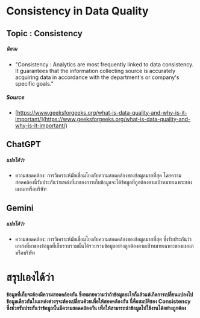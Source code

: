 # **Consistency in Data Quality**


## Topic : Consistency
##### นิยาม
- "Consistency : Analytics are most frequently linked to data consistency. It guarantees that the information collecting source is
  accurately acquiring data in accordance with the department's or company's specific goals."

##### Source
- [https://www.geeksforgeeks.org/what-is-data-quality-and-why-is-it-important/](https://www.geeksforgeeks.org/what-is-data-quality-and-why-is-it-important/)

## ChatGPT
##### แปลได้ว่า
- ความสอดคล้อง: การวิเคราะห์มักเชื่อมโยงกับความสอดคล้องของข้อมูลมากที่สุด โดยความสอดคล้องนี้รับประกันว่าแหล่งที่มาของการเก็บข้อมูลจะได้ข้อมูลที่ถูกต้องตามเป้าหมายเฉพาะของแผนกหรือบริษัท

## Gemini
##### แปลได้ว่า
- ความสอดคล้อง: การวิเคราะห์มักเชื่อมโยงกับความสอดคล้องของข้อมูลมากที่สุด ซึ่งรับประกันว่าแหล่งที่มาของข้อมูลที่เก็บรวบรวมนั้นได้รวบรวมข้อมูลอย่างถูกต้องตามเป้าหมายเฉพาะของแผนกหรือบริษัท

# สรุปเองได้ว่า
**ข้อมูลที่เก็บจะต้องมีความสอดคล้องกัน ซึ่งหมายความว่าถ้าข้อมูลอะไรก็แล้วแต่เกิดการเปลี่ยนแปลงไป ข้อมูลเดียวกันในแหล่งต่างๆจะต้องเปลี่ยนด้วยเพื่อให้สอดคล้องกัน นี่คือสมบัติของ Consistency ซึ่งช่วยรับประกันว่าข้อมูลนั้นมีความสอดคล้องกัน เพื่อให้สามารถนำข้อมูลไปใช้งานได้อย่างถูกต้อง**
